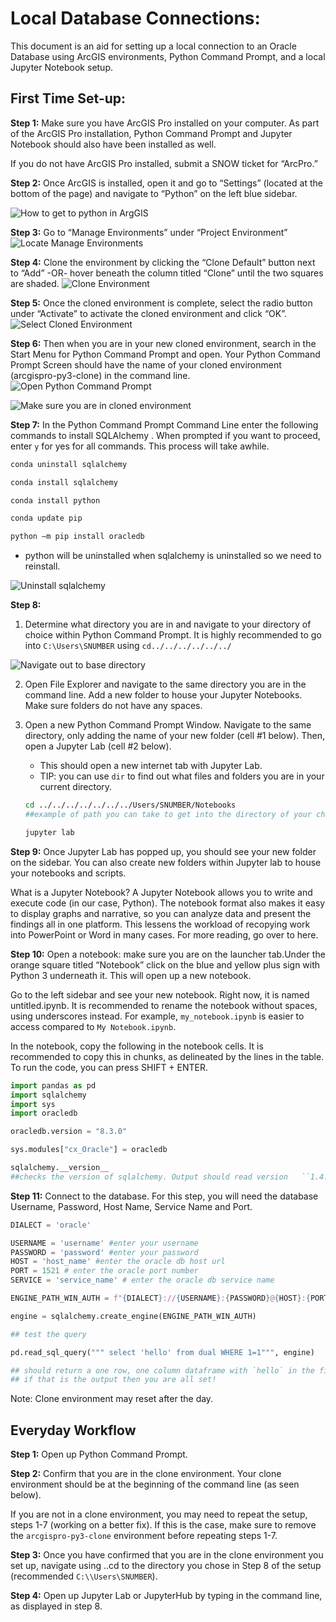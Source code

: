 # Local Database Connections:

This document is an aid for setting up a local connection to an Oracle Database using ArcGIS environments, Python Command Prompt, and a local Jupyter Notebook setup.

## First Time Set-up:

**Step 1:** Make sure you have ArcGIS Pro installed on your computer. As part of the ArcGIS Pro installation, Python Command Prompt and Jupyter Notebook should also have been installed as well.

If you do not have ArcGIS Pro installed, submit a SNOW ticket for “ArcPro.”

**Step 2:** Once ArcGIS is installed, open it and go to “Settings” (located at the bottom of the page) and navigate to “Python” on the left blue sidebar.
<!-- ![test_image](https://drive.google.com/file/d/12Hvo0voZ0gzBZ1DtNjs25Gm2boLV8REd/view?usp=drive_link) -->

![How to get to python in ArgGIS](https://drive.google.com/file/d/17WpV19-nmUAenDsSY2YNscG30aB4mEwc/view?usp=drive_link)

**Step 3:** Go to “Manage Environments” under “Project Environment”
![Locate Manage Environments](https://drive.google.com/file/d/1e77W7HzZRwojkOs_z6ixk_gE22YTyfAY/view?usp=drive_link)

**Step 4:** Clone the environment by clicking the “Clone Default” button next to “Add” -OR- hover beneath the column titled “Clone” until the two squares are shaded.
![Clone Environment](https://drive.google.com/file/d/1T53KYPWK_MyVPUiElO1TR9jl3-YMb6dW/view?usp=drive_link)

**Step 5:** Once the cloned environment is complete, select the radio button under “Activate” to activate the cloned environment and click “OK”.
![Select Cloned Environment](https://drive.google.com/file/d/19sobODvtTlivNg7dV5uLKsHVT26848bV/view?usp=drive_link)

**Step 6:** Then when you are in your new cloned environment, search in the Start Menu for Python Command Prompt and open. Your Python Command Prompt Screen should have the name of your cloned environment (arcgispro-py3-clone) in the command line.
![Open Python Command Prompt](https://drive.google.com/file/d/1HgiXeM0Zq_mBYyZ-VViz1cgAwBn3wRQj/view?usp=drive_link)

![Make sure you are in cloned environment](https://drive.google.com/file/d/1ee-Wy-6_z921EO_-SxpHEo5DNJY5tZAW/view?usp=drive_link)

**Step 7:** In the Python Command Prompt Command Line enter the following commands to install SQLAlchemy . When prompted if you want to proceed, enter `y` for yes for all commands. This process will take awhile.

```bash
conda uninstall sqlalchemy

conda install sqlalchemy

conda install python

conda update pip

python –m pip install oracledb

```

  - python will be uninstalled when sqlalchemy is uninstalled so we need to reinstall.

![Uninstall sqlalchemy](https://drive.google.com/file/d/1nA8GhdMo5QARwamS5tjS1pq_ebNcBjP5/view?usp=drive_link)

**Step 8:**
 1. Determine what directory you are in and navigate to your directory of choice within Python Command Prompt.  It is highly  recommended to go into `C:\Users\SNUMBER` using `cd../../../../../../ `

 ![Navigate out to base directory](https://drive.google.com/file/d/1iVIESRaO7FTfN_uLjaqZZH0o7DrT8Yy6/view?usp=drive_link)

 2. Open File Explorer and navigate to the same directory you are  in the command line. Add a new folder  to house your Jupyter Notebooks. Make sure folders do not have any spaces.

3. Open a new Python Command Prompt Window. Navigate to the same directory, only adding the name of your new folder (cell #1 below). Then, open a Jupyter Lab (cell #2 below).
    * This should open a new internet tab with Jupyter Lab.
    * TIP: you can use `dir` to find out what files and folders you are in your current directory.

    ```bash
    cd ../../../../../../../Users/SNUMBER/Notebooks
    ##example of path you can take to get into the directory of your choice. In this case, we are navigating to the Notebooks folder we just created above.

    jupyter lab
    ```

**Step 9:** Once Jupyter Lab has popped up, you should see your new folder on the sidebar. You can also create new folders within Jupyter lab to house your notebooks and scripts.

 What is a Jupyter Notebook? A Jupyter Notebook allows you to write and execute code (in our case, Python). The notebook format also makes it easy to display graphs and narrative, so you can analyze data and present the findings all in one platform. This lessens the workload of recopying work into PowerPoint or Word in many cases. For more reading, go over to here.

**Step 10:** Open a notebook: make sure you are on the launcher tab.Under the orange square titled “Notebook” click on the blue and yellow plus sign with Python 3 underneath it. This will open up a new notebook.

Go to the left sidebar and see your new notebook. Right now, it is named untitled.ipynb. It is recommended to rename the notebook without spaces, using underscores instead. For example,
  `my_notebook.ipynb` is easier to access compared to `My Notebook.ipynb`.

In the notebook, copy the following in the notebook cells.  It is recommended to copy this in chunks, as delineated by the lines in the table. To run the code, you can press SHIFT + ENTER.

```python
import pandas as pd
import sqlalchemy
import sys
import oracledb

oracledb.version = "8.3.0"
```
```python
sys.modules["cx_Oracle"] = oracledb
```

```python
sqlalchemy.__version__
##checks the version of sqlalchemy. Output should read version   ``1.4.39`
```


**Step 11:** Connect to the database. For this step, you will need the database Username, Password, Host Name, Service Name and Port.

```python
DIALECT = 'oracle'

USERNAME = 'username' #enter your username
PASSWORD = 'password' #enter your password
HOST = 'host_name' #enter the oracle db host url
PORT = 1521 # enter the oracle port number
SERVICE = 'service_name' # enter the oracle db service name

ENGINE_PATH_WIN_AUTH = f"{DIALECT}://{USERNAME}:{PASSWORD}@{HOST}:{PORT}/?service_name={SERVICE}"
```

```python
engine = sqlalchemy.create_engine(ENGINE_PATH_WIN_AUTH)
```
```python
## test the query

pd.read_sql_query(""" select 'hello' from dual WHERE 1=1""", engine)

## should return a one row, one column dataframe with `hello` in the first cell.
## if that is the output then you are all set!

```

Note: Clone environment may reset after the day.

## Everyday Workflow

**Step 1:** Open up Python Command Prompt.

**Step 2:** Confirm that you are in the clone environment. Your clone environment should be at the beginning of the command line (as seen below).

If you are not in a clone environment, you may need to repeat the setup, steps 1-7 (working on a better fix). If this is the case, make sure to remove the `arcgispro-py3-clone` environment before repeating steps 1-7.

**Step 3:** Once you have confirmed that you are in the clone environment you set up, navigate using ..cd to the directory you chose in Step 8 of the setup (recommended `C:\\Users\SNUMBER`).

**Step 4:** Open up Jupyter Lab or JupyterHub by typing in the command line, as displayed in step 8.
